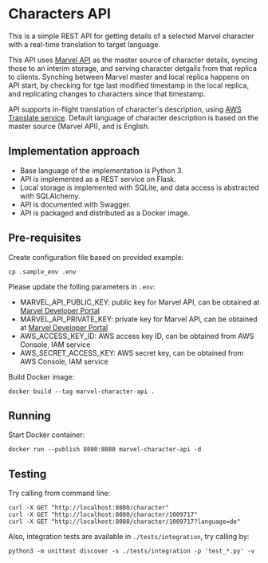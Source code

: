 # Characters API

This is a simple REST API for getting details of a selected Marvel character with a real-time translation to target language.

This API uses [Marvel API](https://developer.marvel.com/) as the master source of character details, syncing those to an interim storage, and serving character detgails from that replica to clients. Synching between Marvel master and local replica happens on API start, by checking for tge last modified timestamp in the local replica, and replicating changes to characters since that timestamp.

API supports in-flight translation of character's description, using [AWS Translate service](https://aws.amazon.com/translate/). Default language of character description is based on the master source (Marvel API), and is English.

## Implementation approach
* Base language of the implementation is Python 3.
* API is implemented as a REST service on Flask. 
* Local storage is implemented with SQLite, and data access is abstracted with SQLAlchemy.
* API is documented with Swagger.
* API is packaged and distributed as a Docker image.

## Pre-requisites
Create configuration file based on provided example:
```
cp .sample_env .env
```

Please update the folling parameters in `.env`:
* MARVEL_API_PUBLIC_KEY: public key for Marvel API, can be obtained at [Marvel Developer Portal](https://developer.marvel.com/)
* MARVEL_API_PRIVATE_KEY: private key for Marvel API, can be obtained at [Marvel Developer Portal](https://developer.marvel.com/)
* AWS_ACCESS_KEY_ID: AWS access key ID, can be obtained from AWS Console, IAM service
* AWS_SECRET_ACCESS_KEY: AWS secret key, can be obtained from AWS Console, IAM service

Build Docker image:
```
docker build --tag marvel-character-api .
```

## Running
Start Docker container:
```
docker run --publish 8080:8080 marvel-character-api -d
```

## Testing
Try calling from command line:
```
curl -X GET "http://localhost:8080/character"
curl -X GET "http://localhost:8080/character/1009717"
curl -X GET "http://localhost:8080/character/1009717?language=de"
```

Also, integration tests are available in `./tests/integration`, try calling by:
```
python3 -m unittest discover -s ./tests/integration -p 'test_*.py' -v
```